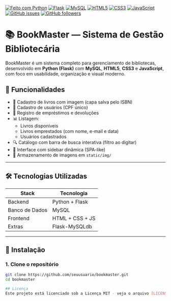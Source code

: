[![Feito com Python](https://img.shields.io/badge/Feito%20com-Python-blue?logo=python)](https://www.python.org)
[![Flask](https://img.shields.io/badge/Backend-Flask-lightgrey?logo=flask)](https://flask.palletsprojects.com/)
[![MySQL](https://img.shields.io/badge/Banco-MySQL-blue?logo=mysql)](https://www.mysql.com/)
[![HTML5](https://img.shields.io/badge/Frontend-HTML5-orange?logo=html5)](https://developer.mozilla.org/pt-BR/docs/Web/HTML)
[![CSS3](https://img.shields.io/badge/Estilo-CSS3-blue?logo=css3)](https://developer.mozilla.org/pt-BR/docs/Web/CSS)
[![JavaScript](https://img.shields.io/badge/Dinâmica-JavaScript-yellow?logo=javascript)](https://developer.mozilla.org/pt-BR/docs/Web/JavaScript)
[![GitHub issues](https://img.shields.io/github/issues/EsdrasUday/UDownloader?color=red)](https://github.com/EsdrasUday/BookMaster/issues)
[![GitHub followers](https://img.shields.io/github/followers/EsdrasUday?label=Follow&style=social)](https://github.com/EsdrasUday)

# 📚 BookMaster — Sistema de Gestão Bibliotecária

BookMaster é um sistema completo para gerenciamento de bibliotecas, desenvolvido em **Python (Flask)** com **MySQL**, **HTML5**, **CSS3** e **JavaScript**, com foco em usabilidade, organização e visual moderno.

## 🎯 Funcionalidades

- 📘 Cadastro de livros com imagem (capa salva pelo ISBN)
- 👤 Cadastro de usuários (CPF único)
- 🔄 Registro de empréstimos e devoluções
- 📊 Listagem:
  - Livros disponíveis
  - Livros emprestados (com nome, e-mail e data)
  - Usuários cadastrados
- 🔍 Catálogo com barra de busca interativa (filtro ao digitar)
- 🧭 Interface com sidebar dinâmica (SPA-like)
- 📁 Armazenamento de imagens em `static/img/`

---

## 🛠️ Tecnologias Utilizadas

| Stack         | Tecnologia        |
|---------------|-------------------|
| Backend       | Python + Flask    |
| Banco de Dados| MySQL             |
| Frontend      | HTML + CSS + JS   |
| Extras        | Flask-MySQLdb

---

## 🚀 Instalação

### 1. Clone o repositório
```bash
git clone https://github.com/seuusuario/bookmaster.git
cd bookmaster

## Licença
Este projeto está licenciado sob a Licença MIT - veja o arquivo [LICENSE](LICENSE) para mais detalhes.
